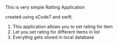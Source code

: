This is very simple Ratting Application

created using xCode7 and swift.
1. This application allows you to set rating for item
2. Let you set rating for different items in list
3. Everythig gets stored in local database
